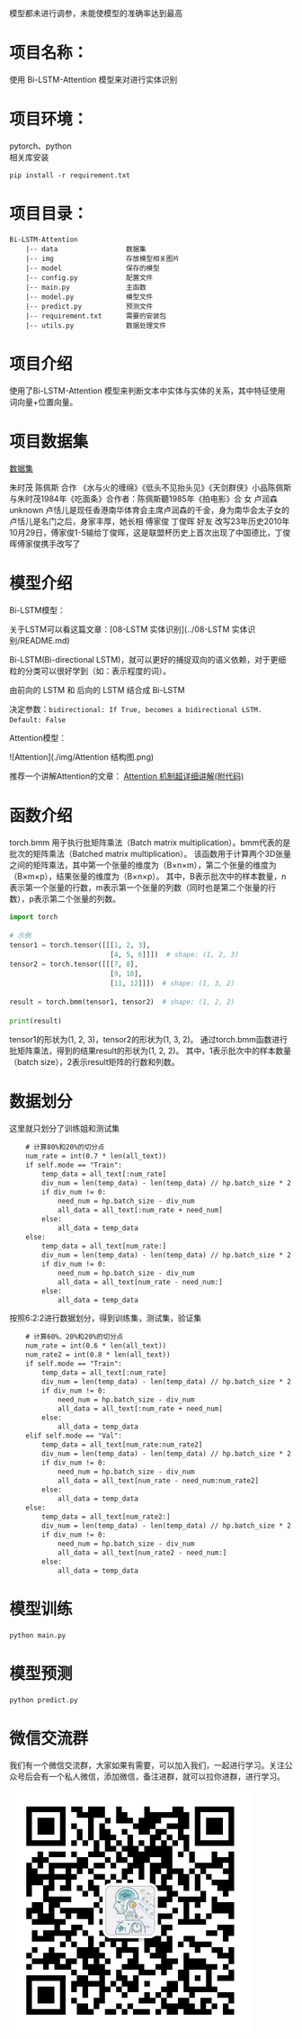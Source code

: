 模型都未进行调参，未能使模型的准确率达到最高
# 项目名称：
使用 Bi-LSTM-Attention 模型来对进行实体识别

# 项目环境：
pytorch、python   
相关库安装
```
pip install -r requirement.txt
```

# 项目目录：
```
Bi-LSTM-Attention  
    |-- data                 数据集   
    |-- img                  存放模型相关图片            
    |-- model                保存的模型               
    |-- config.py            配置文件                              
    |-- main.py              主函数                      
    |-- model.py             模型文件                     
    |-- predict.py           预测文件                         
    |-- requirement.txt      需要的安装包
    |-- utils.py             数据处理文件
```

# 项目介绍
使用了Bi-LSTM-Attention 模型来判断文本中实体与实体的关系，其中特征使用词向量+位置向量。

# 项目数据集
[数据集](https://github.com/buppt//raw/master/data/people-relation/train.txt)

朱时茂	陈佩斯	合作	《水与火的缠绵》《低头不见抬头见》《天剑群侠》小品陈佩斯与朱时茂1984年《吃面条》合作者：陈佩斯聽1985年《拍电影》合
女	卢润森	unknown	卢恬儿是现任香港南华体育会主席卢润森的千金，身为南华会太子女的卢恬儿是名门之后，身家丰厚，她长相
傅家俊	丁俊晖	好友	改写23年历史2010年10月29日，傅家俊1-5输给丁俊晖，这是联盟杯历史上首次出现了中国德比，丁俊晖傅家俊携手改写了

# 模型介绍
Bi-LSTM模型：

关于LSTM可以看这篇文章：[08-LSTM 实体识别](../08-LSTM 实体识别/README.md)

Bi-LSTM(Bi-directional LSTM)，就可以更好的捕捉双向的语义依赖，对于更细粒的分类可以很好学到（如：表示程度的词）。   

由前向的 LSTM 和 后向的 LSTM 结合成 Bi-LSTM   

决定参数：```bidirectional: If True, becomes a bidirectional LSTM. Default: False```

Attention模型：

![Attention](./img/Attention 结构图.png)

推荐一个讲解Attention的文章：
[Attention 机制超详细讲解(附代码)](https://zhuanlan.zhihu.com/p/149490072)

# 函数介绍
torch.bmm
用于执行批矩阵乘法（Batch matrix multiplication）。bmm代表的是批次的矩阵乘法（Batched matrix multiplication）。
该函数用于计算两个3D张量之间的矩阵乘法，其中第一个张量的维度为（B×n×m），第二个张量的维度为（B×m×p），结果张量的维度为（B×n×p）。
其中，B表示批次中的样本数量，n表示第一个张量的行数，m表示第一个张量的列数（同时也是第二个张量的行数），p表示第二个张量的列数。
```python
import torch

# 示例
tensor1 = torch.tensor([[[1, 2, 3],
                         [4, 5, 6]]])  # shape: (1, 2, 3)
tensor2 = torch.tensor([[[7, 8],
                         [9, 10],
                         [11, 12]]])  # shape: (1, 3, 2)

result = torch.bmm(tensor1, tensor2)  # shape: (1, 2, 2)

print(result)
```

tensor1的形状为(1, 2, 3)，tensor2的形状为(1, 3, 2)。
通过torch.bmm函数进行批矩阵乘法，得到的结果result的形状为(1, 2, 2)。
其中，1表示批次中的样本数量（batch size），2表示result矩阵的行数和列数。

# 数据划分
这里就只划分了训练姐和测试集
```
    # 计算80%和20%的切分点
    num_rate = int(0.7 * len(all_text))
    if self.mode == "Train":
        temp_data = all_text[:num_rate]
        div_num = len(temp_data) - len(temp_data) // hp.batch_size * 2
        if div_num != 0:
            need_num = hp.batch_size - div_num
            all_data = all_text[:num_rate + need_num]
        else:
            all_data = temp_data
    else:
        temp_data = all_text[num_rate:]
        div_num = len(temp_data) - len(temp_data) // hp.batch_size * 2
        if div_num != 0:
            need_num = hp.batch_size - div_num
            all_data = all_text[num_rate - need_num:]
        else:
            all_data = temp_data
```

按照6:2:2进行数据划分，得到训练集，测试集，验证集
```
    # 计算60%、20%和20%的切分点
    num_rate = int(0.6 * len(all_text))
    num_rate2 = int(0.8 * len(all_text))
    if self.mode == "Train":
        temp_data = all_text[:num_rate]
        div_num = len(temp_data) - len(temp_data) // hp.batch_size * 2
        if div_num != 0:
            need_num = hp.batch_size - div_num
            all_data = all_text[:num_rate + need_num]
        else:
            all_data = temp_data
    elif self.mode == "Val":
        temp_data = all_text[num_rate:num_rate2]
        div_num = len(temp_data) - len(temp_data) // hp.batch_size * 2
        if div_num != 0:
            need_num = hp.batch_size - div_num
            all_data = all_text[num_rate - need_num:num_rate2]
        else:
            all_data = temp_data
    else:
        temp_data = all_text[num_rate2:]
        div_num = len(temp_data) - len(temp_data) // hp.batch_size * 2
        if div_num != 0:
            need_num = hp.batch_size - div_num
            all_data = all_text[num_rate2 - need_num:]
        else:
            all_data = temp_data
```


# 模型训练
`python main.py`

# 模型预测
`python predict.py`


# 微信交流群
我们有一个微信交流群，大家如果有需要，可以加入我们，一起进行学习。关注公众号后会有一个私人微信，添加微信，备注进群，就可以拉你进群，进行学习。

![公众号](img/公众号.jpg)   

